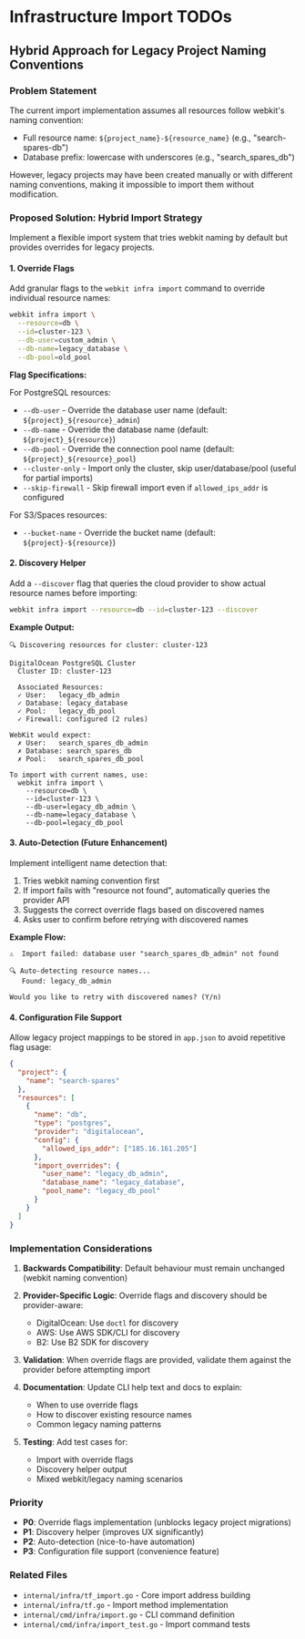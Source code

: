 # Infrastructure Import TODOs

## Hybrid Approach for Legacy Project Naming Conventions

### Problem Statement

The current import implementation assumes all resources follow webkit's naming convention:
- Full resource name: `${project_name}-${resource_name}` (e.g., "search-spares-db")
- Database prefix: lowercase with underscores (e.g., "search_spares_db")

However, legacy projects may have been created manually or with different naming conventions, making it impossible to import them without modification.

### Proposed Solution: Hybrid Import Strategy

Implement a flexible import system that tries webkit naming by default but provides overrides for legacy projects.

#### 1. Override Flags

Add granular flags to the `webkit infra import` command to override individual resource names:

```bash
webkit infra import \
  --resource=db \
  --id=cluster-123 \
  --db-user=custom_admin \
  --db-name=legacy_database \
  --db-pool=old_pool
```

**Flag Specifications:**

For PostgreSQL resources:
- `--db-user` - Override the database user name (default: `${project}_${resource}_admin`)
- `--db-name` - Override the database name (default: `${project}_${resource}`)
- `--db-pool` - Override the connection pool name (default: `${project}_${resource}_pool`)
- `--cluster-only` - Import only the cluster, skip user/database/pool (useful for partial imports)
- `--skip-firewall` - Skip firewall import even if `allowed_ips_addr` is configured

For S3/Spaces resources:
- `--bucket-name` - Override the bucket name (default: `${project}-${resource}`)

#### 2. Discovery Helper

Add a `--discover` flag that queries the cloud provider to show actual resource names before importing:

```bash
webkit infra import --resource=db --id=cluster-123 --discover
```

**Example Output:**
```
🔍 Discovering resources for cluster: cluster-123

DigitalOcean PostgreSQL Cluster
  Cluster ID: cluster-123

  Associated Resources:
  ✓ User:   legacy_db_admin
  ✓ Database: legacy_database
  ✓ Pool:   legacy_db_pool
  ✓ Firewall: configured (2 rules)

WebKit would expect:
  ✗ User:   search_spares_db_admin
  ✗ Database: search_spares_db
  ✗ Pool:   search_spares_db_pool

To import with current names, use:
  webkit infra import \
    --resource=db \
    --id=cluster-123 \
    --db-user=legacy_db_admin \
    --db-name=legacy_database \
    --db-pool=legacy_db_pool
```

#### 3. Auto-Detection (Future Enhancement)

Implement intelligent name detection that:
1. Tries webkit naming convention first
2. If import fails with "resource not found", automatically queries the provider API
3. Suggests the correct override flags based on discovered names
4. Asks user to confirm before retrying with discovered names

**Example Flow:**
```
⚠️  Import failed: database user "search_spares_db_admin" not found

🔍 Auto-detecting resource names...
   Found: legacy_db_admin

Would you like to retry with discovered names? (Y/n)
```

#### 4. Configuration File Support

Allow legacy project mappings to be stored in `app.json` to avoid repetitive flag usage:

```json
{
  "project": {
    "name": "search-spares"
  },
  "resources": [
    {
      "name": "db",
      "type": "postgres",
      "provider": "digitalocean",
      "config": {
        "allowed_ips_addr": ["185.16.161.205"]
      },
      "import_overrides": {
        "user_name": "legacy_db_admin",
        "database_name": "legacy_database",
        "pool_name": "legacy_db_pool"
      }
    }
  ]
}
```

### Implementation Considerations

1. **Backwards Compatibility**: Default behaviour must remain unchanged (webkit naming convention)

2. **Provider-Specific Logic**: Override flags and discovery should be provider-aware:
   - DigitalOcean: Use `doctl` for discovery
   - AWS: Use AWS SDK/CLI for discovery
   - B2: Use B2 SDK for discovery

3. **Validation**: When override flags are provided, validate them against the provider before attempting import

4. **Documentation**: Update CLI help text and docs to explain:
   - When to use override flags
   - How to discover existing resource names
   - Common legacy naming patterns

5. **Testing**: Add test cases for:
   - Import with override flags
   - Discovery helper output
   - Mixed webkit/legacy naming scenarios

### Priority

- **P0**: Override flags implementation (unblocks legacy project migrations)
- **P1**: Discovery helper (improves UX significantly)
- **P2**: Auto-detection (nice-to-have automation)
- **P3**: Configuration file support (convenience feature)

### Related Files

- `internal/infra/tf_import.go` - Core import address building
- `internal/infra/tf.go` - Import method implementation
- `internal/cmd/infra/import.go` - CLI command definition
- `internal/cmd/infra/import_test.go` - Import command tests
